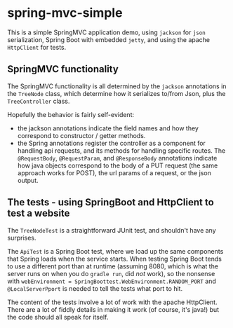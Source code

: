 # spring-mvc-simple

This is a simple SpringMVC application demo, using `jackson` for `json`
serialization, Spring Boot with embedded `jetty`, and using the apache
`HttpClient` for tests.

## SpringMVC functionality

The SpringMVC functionality is all determined by the `jackson` annotations
in the `TreeNode` class, which determine how it serializes to/from Json, plus
the `TreeController` class.

Hopefully the behavior is fairly self-evident:
 * the jackson annotations indicate the field names and how they correspond to
   constructor / getter methods.
 * the Spring annotations register the controller as a component for handling
   api requests, and its methods for handling specific routes. The
   `@RequestBody`, `@RequestParam`, and `@ResponseBody` annotations indicate
   how java objects correspond to the body of a PUT request (the same approach
   works for POST), the url params of a request, or the json output.

## The tests - using SpringBoot and HttpClient to test a website

The `TreeNodeTest` is a straightforward JUnit test, and shouldn't have any
surprises.

The `ApiTest` is a Spring Boot test, where we load up the same components that
Spring loads when the service starts. When testing Spring Boot tends to use
a different port than at runtime (assuming 8080, which is what the server
runs on when you do `gradle run`, did *not* work), so the nonsense
with `webEnvironment = SpringBoottest.WebEnvironment.RANDOM_PORT` and
`@LocalServerPport` is needed to tell the tests what port to hit.

The content of the tests involve a lot of work with the apache HttpClient.
There are a lot of fiddly details in making it work (of course, it's java!)
but the code should all speak for itself.
